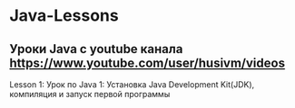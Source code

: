 # Java-Lessons
Уроки Java с youtube канала https://www.youtube.com/user/husivm/videos
--- 
Lesson 1: Урок по Java 1: Установка Java Development Kit(JDK), компиляция и запуск первой программы
